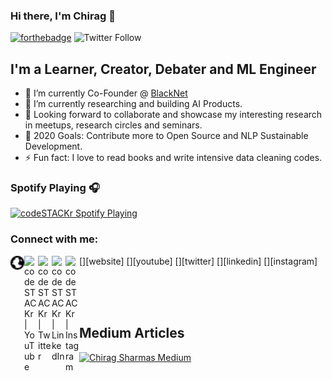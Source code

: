 ### Hi there, I'm Chirag 👋

[![forthebadge](https://forthebadge.com/images/badges/made-with-python.svg)](https://forthebadge.com)
![Twitter Follow](https://img.shields.io/twitter/follow/csblacknet?color=%20blue&label=Awesome%20Tweets)

## I'm a Learner, Creator, Debater and ML Engineer

- 🔭 I’m currently Co-Founder @ [BlackNet](www.blacknet.co)
- 🌱 I’m currently researching and building AI Products.
- 👯 Looking forward to collaborate and showcase my interesting research in meetups, research circles and seminars.
- 🥅 2020 Goals: Contribute more to Open Source and NLP Sustainable Development.
- ⚡ Fun fact: I love to read books and write intensive data cleaning codes.

### Spotify Playing 🎧
[<img src="https://now-playing-codestackr.vercel.app/api/spotify-playing" alt="codeSTACKr Spotify Playing" width="350" />](https://open.spotify.com/user/swyqyimdc12jajde4vpwd2x1b)

### Connect with me:

[<img align="left" alt="codeSTACKr.com" width="22px" src="https://raw.githubusercontent.com/iconic/open-iconic/master/svg/globe.svg" />][website]
[<img align="left" alt="codeSTACKr | YouTube" width="22px" src="https://cdn.jsdelivr.net/npm/simple-icons@v3/icons/youtube.svg" />][youtube]
[<img align="left" alt="codeSTACKr | Twitter" width="22px" src="https://cdn.jsdelivr.net/npm/simple-icons@v3/icons/twitter.svg" />][twitter]
[<img align="left" alt="codeSTACKr | LinkedIn" width="22px" src="https://cdn.jsdelivr.net/npm/simple-icons@v3/icons/linkedin.svg" />][linkedin]
[<img align="left" alt="codeSTACKr | Instagram" width="22px" src="https://cdn.jsdelivr.net/npm/simple-icons@v3/icons/instagram.svg" />][instagram]

<br />
<br />
<br />

## Medium Articles

[![Chirag Sharmas Medium](https://mediumblog-cards.vercel.app/getMediumBlogs?username=iamchiragsharma)](https://medium.com/@iamchiragsharma)